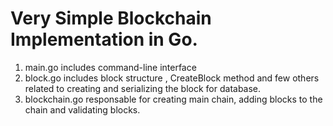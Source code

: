 # Very Simple Blockchain Implementation in Go.
1. main.go includes command-line interface
2. block.go includes block structure , CreateBlock method and few others related to creating and serializing the block for database.
3. blockchain.go responsable for creating main chain, adding blocks to the chain and validating blocks.
